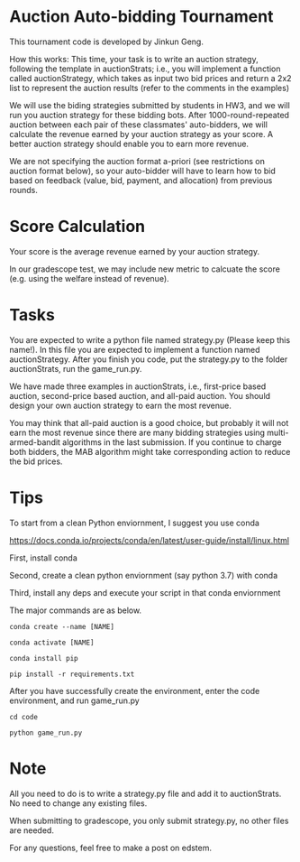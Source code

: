 # Auction Auto-bidding Tournament

This tournament code is developed by Jinkun Geng. 


How this works:
This time, your task is to write an auction strategy, following the template in auctionStrats; i.e., you will implement a function called auctionStrategy, which takes as input two bid prices and return a 2x2 list to represent the auction results (refer to the comments in the examples)

We will use the biding strategies submitted by students in HW3, and we will run you auction strategy for these bidding bots. After 1000-round-repeated auction between each pair of these classmates' auto-bidders, we will calculate the revenue earned by your auction strategy as your score. A better auction strategy should enable you to earn more revenue. 

We are not specifying the auction format a-priori (see restrictions on auction format below), so your auto-bidder will have to learn how to bid based on feedback (value, bid, payment, and allocation) from previous rounds. 



# Score Calculation
Your score is the average revenue earned by your auction strategy. 


In our gradescope test, we may include new metric to calcuate the score (e.g. using the welfare instead of revenue).


# Tasks
You are expected to write a python file named strategy.py (Please keep this name!). In this file you are expected to implement a function named auctionStrategy. After you finish you code, put the strategy.py to the folder auctionStrats, run the game_run.py.


We have made three examples in auctionStrats, i.e., first-price based auction, second-price based auction, and all-paid auction. You should design your own auction strategy to earn the most revenue. 

You may think that all-paid auction is a good choice, but probably it will not earn the most revenue since there are many bidding strategies using multi-armed-bandit algorithms in the last submission. If you continue to charge both bidders, the MAB algorithm might take corresponding action to reduce the bid prices.


# Tips

To start from a clean Python enviornment, I suggest you use conda 

https://docs.conda.io/projects/conda/en/latest/user-guide/install/linux.html

First, install conda

Second, create a clean python enviornment (say python 3.7) with conda

Third, install any deps and execute your script in that conda enviornment 

The major commands are as below. 

```
conda create --name [NAME]

conda activate [NAME]

conda install pip

pip install -r requirements.txt
```

After you have successfully create the environment, enter the code environment, and run game_run.py

```
cd code 

python game_run.py
```


# Note

All you need to do is to write a strategy.py file and add it to auctionStrats. No need to change any existing files.

When submitting to gradescope, you only submit strategy.py, no other files are needed.

For any questions, feel free to make a post on edstem.
